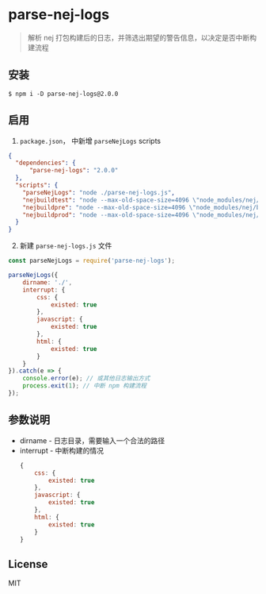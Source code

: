 # parse-nej-logs

> 解析 nej 打包构建后的日志，并筛选出期望的警告信息，以决定是否中断构建流程

## 安装
```
$ npm i -D parse-nej-logs@2.0.0
```

## 启用
1. `package.json`， 中新增 `parseNejLogs` scripts
```json
{
  "dependencies": {
      "parse-nej-logs": "2.0.0" 
  },
  "scripts": {
    "parseNejLogs": "node ./parse-nej-logs.js",
    "nejbuildtest": "node --max-old-space-size=4096 \"node_modules/nej/bin/build.js\" \"release_test.conf\" && npm run parseNejLogs",
    "nejbuildpre": "node --max-old-space-size=4096 \"node_modules/nej/bin/build.js\" \"release_pre.conf\" && npm run parseNejLogs",
    "nejbuildprod": "node --max-old-space-size=4096 \"node_modules/nej/bin/build.js\" \"release.conf\" && npm run parseNejLogs",
  }
}
```

2. 新建 `parse-nej-logs.js` 文件
```js
const parseNejLogs = require('parse-nej-logs');

parseNejLogs({
    dirname: './',
    interrupt: {
        css: {
            existed: true
        },
        javascript: {
            existed: true
        },
        html: {
            existed: true
        }
    }
}).catch(e => {
    console.error(e); // 或其他日志输出方式
    process.exit(1); // 中断 npm 构建流程
});
```
## 参数说明
* dirname - 日志目录，需要输入一个合法的路径
* interrupt - 中断构建的情况
    ```js
    {
        css: {
            existed: true
        },
        javascript: {
            existed: true
        },
        html: {
            existed: true
        }
    }
    ```

## License

MIT